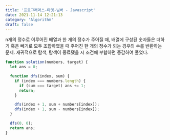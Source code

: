 ```yaml
---
title: '프로그래머스-타겟-넘버 - Javascript'
date: 2021-11-14 12:21:13
category: 'Algorithm'
draft: false
---
```

n개의 정수로 이루어진 배열과 한 개의 정수가 주어질 때, 배열에 구성된 숫자들은 더하기 혹은 빼기로 모두 조합하였을 때 주어진 한 개의 정수가 되는 경우의 수를 반환하는 문제. 재귀적으로 탐색, 탐색이 종료됐을 시 조건에 부합하면 증감하여 풀었다.
```javascript
function solution(numbers, target) {
  let ans = 0;

  function dfs(index, sum) {
    if (index === numbers.length) {
      if (sum === target) ans += 1;
      return;
    }

    dfs(index + 1, sum + numbers[index]);
    dfs(index + 1, sum - numbers[index]);
  }

  dfs(0, 0);
  return ans;
}

```